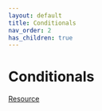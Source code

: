 ```yaml
---
layout: default
title: Conditionals
nav_order: 2
has_children: true
---
```


# Conditionals

[Resource](https://www.perfect-english-grammar.com/conditionals.html)